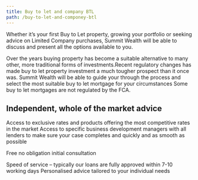 ```yaml
---
title: Buy to let and company BTL 
path: /buy-to-let-and-componey-btl
---
```


Whether it’s your first Buy to Let property, growing your portfolio or seeking advice on Limited Company purchases,
Summit Wealth will be able to discuss and present all the options available to you. 

Over the years buying property has become a suitable alternative to many other, more traditional forms of investments.Recent regulatory changes has made buy to let property investment a much tougher prospect than it once was.
Summit Wealth will be able to guide your through the process and select the most suitable buy to let mortgage for
your circumstances Some buy to let mortgages are not regulated by the FCA.

## Independent, whole of the market advice

Access to exclusive rates and products offering the most competitive rates in the market
Access to specific business development managers with all lenders to make sure your case completes and quickly and as smooth as possible

Free no obligation initial consultation

Speed of service – typically our loans are fully approved within 7-10 working days 
Personalised advice tailored to your individual needs